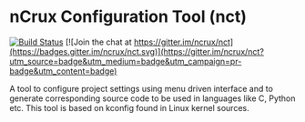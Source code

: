# nCrux Configuration Tool (nct)

[![Build Status](https://api.travis-ci.org/ncrux/nct.svg?branch=master)](https://travis-ci.org/ncrux/nct) [![Join the chat at https://gitter.im/ncrux/nct](https://badges.gitter.im/ncrux/nct.svg)](https://gitter.im/ncrux/nct?utm_source=badge&utm_medium=badge&utm_campaign=pr-badge&utm_content=badge)

A tool to configure project settings using menu driven interface and to
generate corresponding source code to be used in languages like C, Python etc.
This tool is based on kconfig found in Linux kernel sources.

